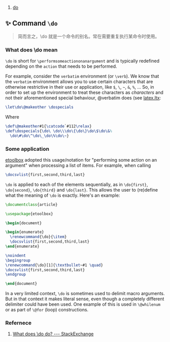 1. [do](#✨-command-%5Cdo)

## ✨ Command `\do`
> 简而言之，\do 就是一个命令的别名。常在需要重复执行某命令时使用。

### What does \do mean
`\do` is short for `\performsomeactiononanargument` and is typically redefined 
depending on the `action` that needs to be performed.

For example, consider the `verbatim` environment (or `\verb`). We know that the 
`verbatim` environment allows you to use certain characters that are otherwise 
restrictive in their use or application, like `$`, `\`, `~`, `&`, `%`, ... So, 
in order to set up the environment to treat these characters as *characters* 
and not their aforementioned special behaviour, \@verbatim does (see
[latex.ltx](
https://www.tug.org/svn/texlive/trunk/Master/texmf-dist/tex/latex/base/latex.ltx?view=co):

```tex
\let\do\@makeother \dospecials
```
Where
```tex
\def\@makeother#1{\catcode`#112\relax}
\def\dospecials{\do\ \do\\\do\{\do\}\do\$\do\&%
  \do\#\do\^\do\_\do\%\do\~}
```

### Some application
[etoolbox](https://ctan.org/pkg/etoolbox) adopted this usage/notation for 
"performing some action on an argument" when processing a list of items. For 
example, when calling

```tex
\docsvlist{first,second,third,last}
```

`\do` is applied to each of the elements sequentially, as in `\do{first}`, 
`\do{second}`, `\do{third}` and `\do{last}`. This allows the user to (re)define
what the meaning of `\do` is exactly. Here's an example:

```tex
\documentclass{article}

\usepackage{etoolbox}

\begin{document}

\begin{enumerate}
  \renewcommand{\do}{\item}
  \docsvlist{first,second,third,last}
\end{enumerate}

\noindent
\begingroup
\renewcommand{\do}[1]{\textbullet~#1 \quad}
\docsvlist{first,second,third,last}
\endgroup

\end{document}
```

In a very limited context, `\do` is sometimes used to delimit macro arguments. 
But in that context it makes literal sense, even though a completely different 
delimiter could have been used. One example of this is used in `\@whilenum` or 
as part of `\@for` (loop) constructions.


### Refernece
1. [What does \do do? --- StackExchange](
https://tex.stackexchange.com/questions/331483/what-does-do-do)

